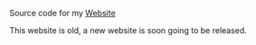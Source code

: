 Source code for my [Website](https://robiot.dev)

This website is old, a new website is soon going to be released.
